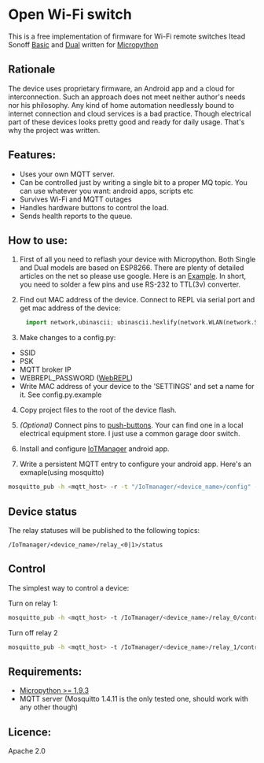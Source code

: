 # Open Wi-Fi switch
This is a free implementation of firmware for Wi-Fi remote switches Itead Sonoff [Basic](https://www.itead.cc/smart-home/sonoff-dual.html) and [Dual](https://www.itead.cc/smart-home/sonoff-wifi-wireless-switch.html) written for [Micropython](https://docs.micropython.org/en/latest/esp8266/)

## Rationale
The device uses proprietary firmware, an Android app and a cloud for interconnection.
Such an approach does not meet neither author's needs nor his philosophy. Any kind of home automation needlessly bound to internet connection and cloud services is a bad practice.
Though electrical part of these devices looks pretty good and ready for daily usage.
That's why the project was written.
## Features:
- Uses your own MQTT server.
- Can be controlled just by writing a single bit to a proper MQ topic. You can use whatever you want: android apps, scripts etc
- Survives Wi-Fi and MQTT outages
- Handles hardware buttons to control the load.
- Sends health reports to the queue.
## How to use:

1. First of all you need to reflash your device with Micropython.
Both Single and Dual models are based on ESP8266.
There are plenty of detailed articles on the net so please use google. Here is an [Example](https://docs.micropython.org/en/latest/esp8266/esp8266/tutorial/intro.html#deploying-the-firmware). In short, you need to solder a few pins and use RS-232 to TTL(3v) converter.

2. Find out MAC address of the device.
Connect to REPL via serial port and get mac address of the device:
```python
     import network,ubinascii; ubinascii.hexlify(network.WLAN(network.STA_IF).config('mac'),':').decode()
```

3. Make changes to a config.py:
* SSID
* PSK
* MQTT broker IP
* WEBREPL_PASSWORD ([WebREPL](https://docs.micropython.org/en/latest/esp8266/esp8266/tutorial/repl.html))
* Write MAC address of your device to the 'SETTINGS' and set a name for it. See config.py.example

4. Copy project files to the root of the device flash.

5. *(Optional)* Connect pins to [push-buttons](https://en.wikipedia.org/wiki/Push-button). Your can find one in a local electrical equipment store. I just use a common garage door switch.

6. Install and configure [IoTManager](https://play.google.com/store/apps/details?id=ru.esp8266.iotmanager) android app.

7. Write a persistent MQTT entry to configure your android app. Here's an exmaple(using mosquitto)
```sh
mosquitto_pub -h <mqtt_host> -r -t "/IoTmanager/<device_name>/config" -m "{\"id\":\"1\",\"page\":\"room1\",\"descr\":\"Top lights\",\"widget\":\"toggle\",\"topic\":\"/IoTmanager/<device_name>/relay_1\",\"color\":\"blue\"}"
```

## Device status
The relay statuses will be published to the following topics:
```
/IoTmanager/<device_name>/relay_<0|1>/status
```
## Control
The simplest way to control a device:

Turn on relay 1:
```sh
mosquitto_pub -h <mqtt_host> -t /IoTmanager/<device_name>/relay_0/control -m 1
```
Turn off relay 2
```sh
mosquitto_pub -h <mqtt_host> -t /IoTmanager/<device_name>/relay_1/control -m 0
```

## Requirements:
- [Micropython >= 1.9.3](http://micropython.org/download#esp8266)
- MQTT server (Mosquitto 1.4.11 is the only tested one, should work with any other though)

## Licence:
Apache 2.0
